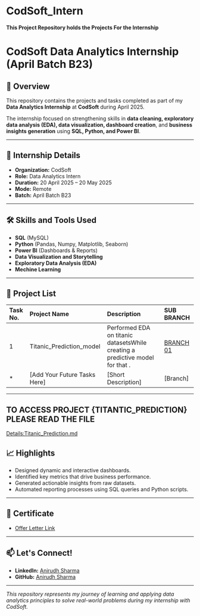 # CodSoft_Intern
**This Project Repository holds the Projects For the Internship**
# CodSoft Data Analytics Internship (April Batch B23)

## 📢 Overview
This repository contains the projects and tasks completed as part of my **Data Analytics Internship** at **CodSoft** during April 2025.

The internship focused on strengthening skills in **data cleaning, exploratory data analysis (EDA), data visualization, dashboard creation**, and **business insights generation** using **SQL, Python, and Power BI**.

---

## 🚀 Internship Details
- **Organization:** CodSoft
- **Role:** Data Analytics Intern
- **Duration:** 20 April 2025 – 20 May 2025
- **Mode:** Remote
- **Batch:** April Batch B23

---

## 🛠 Skills and Tools Used
- **SQL** (MySQL)
- **Python** (Pandas, Numpy, Matplotlib, Seaborn)
- **Power BI** (Dashboards & Reports)
- **Data Visualization and Storytelling**
- **Exploratory Data Analysis (EDA)**
- **Mechine Learning**

---

## 📂 Project List

| Task No. | Project Name | Description | SUB BRANCH |
|:---|:---|:---|:---|
| 1 | Titanic_Prediction_model | Performed EDA on titanic datasetsWhile creating a predictive model for that . | [BRANCH 01](https://github.com/Aniru1105/CodSoft_Intern/tree/Titanic_Prediction)|
| * | [Add Your Future Tasks Here] | [Short Description] |[Branch]|

---
## TO ACCESS PROJECT {TITANTIC_PREDICTION} PLEASE READ THE FILE
[Details:Titanic_Prediction.md](https://github.com/Aniru1105/CodSoft_Intern/blob/Titanic_Prediction/Details%3ATitanic_Prediction.md)
## 📈 Highlights
- Designed dynamic and interactive dashboards.
- Identified key metrics that drive business performance.
- Generated actionable insights from raw datasets.
- Automated reporting processes using SQL queries and Python scripts.

---

## 📜 Certificate
- [Offer Letter Link](https://www.linkedin.com/feed/update/urn:li:activity:7318328477697372160/)

---

## 📫 Let's Connect!
- **LinkedIn:** [Anirudh Sharma](https://www.linkedin.com/in/anirudh1105/)
- **GitHub:** [Anirudh Sharma](https://github.com/Aniru1105)

---

_This repository represents my journey of learning and applying data analytics principles to solve real-world problems during my internship with CodSoft._
